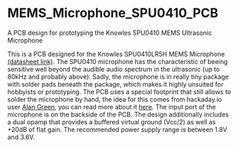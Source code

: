 # MEMS_Microphone_SPU0410_PCB
A PCB design for prototyping the Knowles SPU0410 MEMS Ultrasonic Microphone

This is a PCB designed for the Knowles SPU0410LR5H MEMS Microphone [(datasheet link)](https://www.knowles.com/docs/default-source/model-downloads/spu0410lr5h-qb-revh.pdf).
The SPU0410 microphone has the characteristic of beeing sensitive well beyond the audible audio spectrum in the ultrasonic (up to 80kHz and probably above).
Sadly, the microphone is in really tiny package with solder pads beneath the package, which makes it highly unsuited for hobbyists or prototyping.
The PCB uses a special footprint that still allows to solder the microphone by hand, the idea for this comes from hackaday.io user [Alan Green](https://hackaday.io/alang), you can read more about it [here](https://hackaday.io/project/165081-blue-board-01/details).
The input port of the microphone is on the backside of the PCB.
The design additionally includes a dual opamp that provides a buffered virtual ground (Vcc/2) as well as +20dB of flat gain. The recommended power supply range is between 1.8V and 3.6V.
